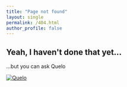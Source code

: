 ```yaml
---
title: "Page not found"
layout: single
permalink: /404.html
author_profile: false
---
```


## Yeah, I haven't done that yet...

...but you can ask Quelo

<a href="https://www.youtube.com/watch?v=WGQ7JZRZ65M" target="_blank">
  <img src="/assets/images/Quelo.png" alt="Quelo" class="align-center">
</a>

<!-- [![Quelo](/assets/images/Quelo.jpg){: .align-center}](https://www.youtube.com/watch?v=WGQ7JZRZ65M) -->
